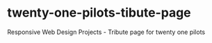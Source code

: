 # twenty-one-pilots-tibute-page
Responsive Web Design Projects - Tribute page for twenty one pilots
